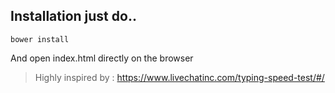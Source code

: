 ## Installation just do..

```
bower install
```

And open index.html directly on the browser

> Highly inspired by : https://www.livechatinc.com/typing-speed-test/#/
